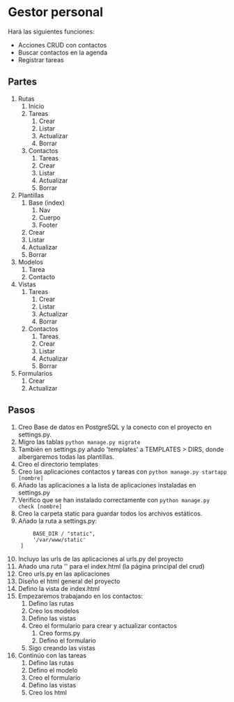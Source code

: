 # Gestor personal
Hará las siguientes funciones:
* Acciones CRUD con contactos
* Buscar contactos en la agenda
* Registrar tareas

## Partes
1. Rutas
   1. Inicio
   2. Tareas
      1. Crear
      2. Listar
      3. Actualizar
      4. Borrar
   3. Contactos
      1. Tareas
      2. Crear
      3. Listar
      4. Actualizar
      5. Borrar
2. Plantillas
   1. Base (index)
      1. Nav
      2. Cuerpo
      3. Footer
   2. Crear
   3. Listar
   4. Actualizar
   5. Borrar
3. Modelos
   1. Tarea
   2. Contacto
4. Vistas
   1. Tareas
      1. Crear
      2. Listar
      3. Actualizar
      4. Borrar
   2. Contactos
      1. Tareas
      2. Crear
      3. Listar
      4. Actualizar
      5. Borrar
5. Formularios
   1. Crear
   2. Actualizar


## Pasos
1. Creo Base de datos en PostgreSQL y la conecto con el proyecto en settings.py.
2. Migro las tablas
```python manage.py migrate```
3. También en settings.py añado 'templates' a TEMPLATES > DIRS, donde albergaremos todas las plantillas.
4. Creo el directorio templates
5. Creo las aplicaciones contactos y tareas con ```python manage.py startapp [nombre]```
6. Añado las aplicaciones a la lista de aplicaciones instaladas en settings.py
7. Verifico que se han instalado correctamente con ```python manage.py check [nombre]```
8. Creo la carpeta static para guardar todos los archivos estáticos.
9. Añado la ruta a settings.py: 
```STATIC_DIRS = [
        BASE_DIR / "static",
        '/var/www/static'
    ]
```
10. Incluyo las urls de las aplicaciones al urls.py del proyecto
11. Añado una ruta '' para el index.html (la página principal del crud)
12. Creo urls.py en las aplicaciones
13. Diseño el html general del proyecto
14. Defino la vista de index.html
15. Empezaremos trabajando en los contactos:
    1.  Defino las rutas
    2.  Creo los modelos
    3.  Defino las vistas
    4.  Creo el formulario para crear y actualizar contactos
        1.  Creo forms.py
        2.  Defino el formulario
    5. Sigo creando las vistas
 16. Continúo con las tareas
     1.  Defino las rutas
     2.  Defino el modelo
     3.  Creo el formulario
     4.  Defino las vistas
     5.  Creo los html
  



